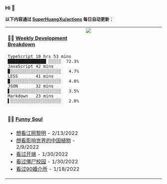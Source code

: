 
### Hi 👋

**以下内容通过 <a href="https://github.com/SuperHuangXu/SuperHuangXu/actions" target="_blank">SuperHuangXu/actions</a> 每日自动更新**；

<table width="800px">
<tr>
<td valign="top" width="50%">

#### 🏊‍♂️ <a href="https://gist.github.com/SuperHuangXu/d3e32e70ad1d22b5a3c5e8fc3c67dcc5" target="_blank">Weekly Development Breakdown</a>

```text
TypeScript 10 hrs 53 mins ███████████████▏░░░░░  72.3%
JavaScript 42 mins        ▉░░░░░░░░░░░░░░░░░░░░   4.7%
LESS       41 mins        ▉░░░░░░░░░░░░░░░░░░░░   4.6%
JSON       32 mins        ▋░░░░░░░░░░░░░░░░░░░░   3.5%
Markdown   23 mins        ▌░░░░░░░░░░░░░░░░░░░░   2.6%
```

</td>
<td valign="top" width="50%">
<a href="https://github.com/SuperHuangXu">
  <img align="center" src="https://github-readme-stats.vercel.app/api/top-langs/?username=SuperHuangXu&layout=compact&theme=radical" />
</a>
</td>
</tr>
<tr>
<td valign="top" width="50%">

#### 🤾‍♂️ <a href="https://www.douban.com/people/135404786/" target="_blank">Funny Soul</a>

* <a href='http://movie.douban.com/subject/35390637/' target='_blank'>想看江照黎明</a> - 2/13/2022
* <a href='http://movie.douban.com/subject/27021260/' target='_blank'>想看影响世界的中国植物</a> - 2/9/2022
* <a href='http://movie.douban.com/subject/35332289/' target='_blank'>看过开端</a> - 1/30/2022
* <a href='http://movie.douban.com/subject/35030325/' target='_blank'>看过僵尸校园</a> - 1/30/2022
* <a href='http://movie.douban.com/subject/35518737/' target='_blank'>看过90婚介所</a> - 1/18/2022

</td>
</tr>
</table>
